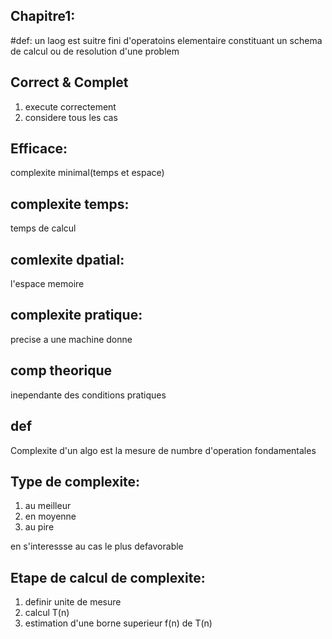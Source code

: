 ## Chapitre1: 
#def:
un laog est suitre fini d'operatoins elementaire constituant un schema
de calcul ou de resolution d'une problem
## Correct & Complet

1. execute correctement
2. considere tous les cas 

## Efficace:

complexite minimal(temps et espace)

## complexite temps: 
temps de calcul
## comlexite dpatial:
l'espace memoire

## complexite pratique:
precise a une machine donne

## comp theorique
inependante des conditions pratiques

## def
Complexite d'un algo est la mesure de numbre d'operation fondamentales

## Type de complexite:

1. au meilleur
2. en moyenne
3. au pire

en s'interessse au cas le plus defavorable

## Etape de calcul de complexite:

1. definir unite de mesure
2. calcul T(n)
3. estimation d'une borne superieur f(n) de T(n)

